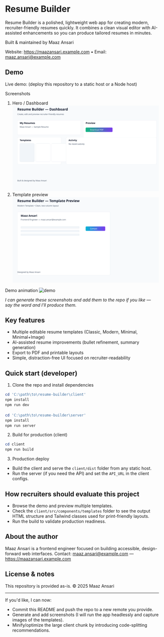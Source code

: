 # Resume Builder

Resume Builder is a polished, lightweight web app for creating modern, recruiter-friendly resumes quickly. It combines a clean visual editor with AI-assisted enhancements so you can produce tailored resumes in minutes.

Built & maintained by Maaz Ansari

Website: https://maazansari.example.com  •  Email: maaz.ansari@example.com

## Demo

Live demo: (deploy this repository to a static host or a Node host)

Screenshots
1. Hero / Dashboard
	![screenshot-1](./docs/screenshots/dashboard.svg)
2. Template preview
	![screenshot-2](./docs/screenshots/template-preview.svg)

Demo animation
![demo](./docs/screenshots/demo-animation.svg)

_I can generate these screenshots and add them to the repo if you like — say the word and I'll produce them._

## Key features
- Multiple editable resume templates (Classic, Modern, Minimal, Minimal+Image)
- AI-assisted resume improvements (bullet refinement, summary generation)
- Export to PDF and printable layouts
- Simple, distraction-free UI focused on recruiter-readability

## Quick start (developer)
1. Clone the repo and install dependencies

```powershell
cd 'C:\path\to\resume-builder\client'
npm install
npm run dev

cd 'C:\path\to\resume-builder\server'
npm install
npm run server
```

2. Build for production (client)

```powershell
cd client
npm run build
```

3. Production deploy
- Build the client and serve the `client/dist` folder from any static host.
- Run the server (if you need the API) and set the `API_URL` in the client configs.

## How recruiters should evaluate this project
- Browse the demo and preview multiple templates.
- Check the `client/src/components/templates` folder to see the output HTML structure and Tailwind classes used for print-friendly layouts.
- Run the build to validate production readiness.

## About the author
Maaz Ansari is a frontend engineer focused on building accessible, design-forward web interfaces. Contact: maaz.ansari@example.com — https://maazansari.example.com

## License & notes
This repository is provided as-is. © 2025 Maaz Ansari

---

If you'd like, I can now:
- Commit this README and push the repo to a new remote you provide.
- Generate and add screenshots (I will run the app headlessly and capture images of the templates).
- Minify/optimize the large client chunk by introducing code-splitting recommendations.
